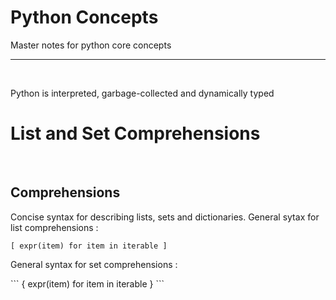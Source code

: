 # Python Concepts
Master notes for python core concepts

<hr/>
<br/>
<p> Python is interpreted, garbage-collected and dynamically typed </p>


<h1> List and Set Comprehensions </h1>
<br/>
<h2> Comprehensions </h2>
<p> Concise syntax for describing lists, sets and dictionaries. General sytax for list comprehensions : </p>

```
[ expr(item) for item in iterable ]
```

<p> General syntax for set comprehensions : </p> 
```
{ expr(item) for item in iterable }
```
